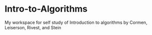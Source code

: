# Intro-to-Algorithms
My workspace for self study of Introduction to algorithms by Cormen, Leiserson, Rivest, and Stein
